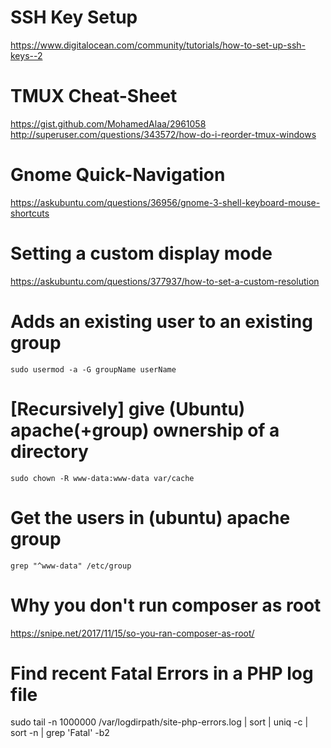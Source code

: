 # SSH Key Setup
https://www.digitalocean.com/community/tutorials/how-to-set-up-ssh-keys--2

# TMUX Cheat-Sheet
https://gist.github.com/MohamedAlaa/2961058
http://superuser.com/questions/343572/how-do-i-reorder-tmux-windows

# Gnome Quick-Navigation
https://askubuntu.com/questions/36956/gnome-3-shell-keyboard-mouse-shortcuts

# Setting a custom display mode
https://askubuntu.com/questions/377937/how-to-set-a-custom-resolution

# Adds an existing user to an existing group
`sudo usermod -a -G groupName userName`

# [Recursively] give (Ubuntu) apache(+group) ownership of a directory
`sudo chown -R www-data:www-data var/cache`

# Get the users in (ubuntu) apache group
`grep "^www-data" /etc/group`

# Why you don't run composer as root
https://snipe.net/2017/11/15/so-you-ran-composer-as-root/

# Find recent Fatal Errors in a PHP log file
sudo tail -n 1000000 /var/logdirpath/site-php-errors.log | sort | uniq -c | sort -n | grep 'Fatal' -b2
